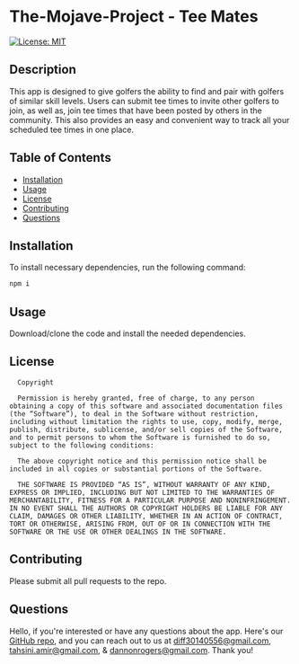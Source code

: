 # The-Mojave-Project - Tee Mates
  
  [![License: MIT](https://img.shields.io/badge/License-MIT-brightgreen.svg)](https://opensource.org/licenses/MIT)

  ## Description
  
  This app is designed to give golfers the ability to find and pair with golfers of similar skill levels. Users can submit tee times to invite other golfers to join, as well as, join tee times that have been posted by others in the community. This also provides an easy and convenient way to track all your scheduled tee times in one place.
  
  ## Table of Contents
  
  - [Installation](#installation)
  - [Usage](#usage)
  - [License](#license)
  - [Contributing](#contributing)
  - [Questions](#questions)
  
  ## Installation
  
  To install necessary dependencies, run the following command:
  
  ```bash
  npm i
  ```
  
  ## Usage
  
  Download/clone the code and install the needed dependencies.

  ## License
  
  
      Copyright

      Permission is hereby granted, free of charge, to any person obtaining a copy of this software and associated documentation files (the “Software”), to deal in the Software without restriction, including without limitation the rights to use, copy, modify, merge, publish, distribute, sublicense, and/or sell copies of the Software, and to permit persons to whom the Software is furnished to do so, subject to the following conditions:
      
      The above copyright notice and this permission notice shall be included in all copies or substantial portions of the Software.
      
      THE SOFTWARE IS PROVIDED “AS IS”, WITHOUT WARRANTY OF ANY KIND, EXPRESS OR IMPLIED, INCLUDING BUT NOT LIMITED TO THE WARRANTIES OF MERCHANTABILITY, FITNESS FOR A PARTICULAR PURPOSE AND NONINFRINGEMENT. IN NO EVENT SHALL THE AUTHORS OR COPYRIGHT HOLDERS BE LIABLE FOR ANY CLAIM, DAMAGES OR OTHER LIABILITY, WHETHER IN AN ACTION OF CONTRACT, TORT OR OTHERWISE, ARISING FROM, OUT OF OR IN CONNECTION WITH THE SOFTWARE OR THE USE OR OTHER DEALINGS IN THE SOFTWARE.
  
  ## Contributing

  Please submit all pull requests to the repo.
  
  ## Questions
  
  Hello, if you're interested or have any questions about the app. Here's our [GitHub repo](https://github.com/dannonrogers), and you can reach out to us at diff30140556@gmail.com, tahsini.amir@gmail.com, & dannonrogers@gmail.com. Thank you!